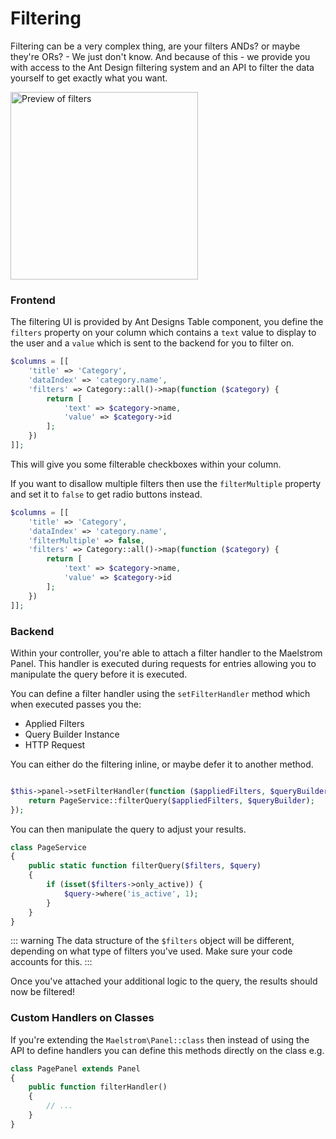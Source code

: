 # Filtering

Filtering can be a very complex thing, are your filters ANDs? or maybe they're ORs? - We just don't know. And because of this - we provide you with access to the Ant Design filtering system and an API to filter the data yourself to get exactly what you want.

<img src="/filter-preview.jpg" alt="Preview of filters" class="shadow m-w-full h-auto" style="width: 300px;" />

### Frontend

The filtering UI is provided by Ant Designs Table component, you define the `filters` property on your column which contains a `text` value to display to the user and a `value` which is sent to the backend for you to filter on.

```php
$columns = [[
    'title' => 'Category',
    'dataIndex' => 'category.name',
    'filters' => Category::all()->map(function ($category) {
        return [
            'text' => $category->name,
            'value' => $category->id
        ];
    })
]];
```

This will give you some filterable checkboxes within your column.

If you want to disallow multiple filters then use the `filterMultiple` property and set it to `false` to get radio buttons instead.

```php
$columns = [[
    'title' => 'Category',
    'dataIndex' => 'category.name',
    'filterMultiple' => false,
    'filters' => Category::all()->map(function ($category) {
        return [
            'text' => $category->name,
            'value' => $category->id
        ];
    })
]];
```

### Backend 

Within your controller, you're able to attach a filter handler to the Maelstrom Panel. This handler is executed during requests for entries allowing you to manipulate the query before it is executed.

You can define a filter handler using the `setFilterHandler` method which when executed passes you the:

- Applied Filters
- Query Builder Instance
- HTTP Request

You can either do the filtering inline, or maybe defer it to another method.

```php

$this->panel->setFilterHandler(function ($appliedFilters, $queryBuilder, $request) {
    return PageService::filterQuery($appliedFilters, $queryBuilder);
});

```

You can then manipulate the query to adjust your results.

```php
class PageService
{
    public static function filterQuery($filters, $query)
    {
        if (isset($filters->only_active)) {
            $query->where('is_active', 1);
        }
    }
}
```

::: warning
The data structure of the `$filters` object will be different, depending on what type of filters you've used. Make sure your code accounts for this.
:::

Once you've attached your additional logic to the query, the results should now be filtered!

### Custom Handlers on Classes

If you're extending the `Maelstrom\Panel::class` then instead of using the API to define handlers you can define this methods directly on the class e.g.

```php
class PagePanel extends Panel
{
    public function filterHandler()
    {
        // ...
    }
}
```
